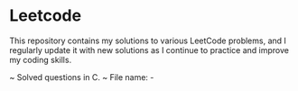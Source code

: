 # Leetcode
This repository contains my solutions to various LeetCode problems, and I regularly update it with new solutions as I continue to practice and improve my coding skills.

~ Solved questions in C.
~ File name: <question number>-<topic>